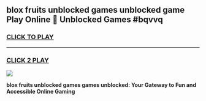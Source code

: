 
## blox fruits unblocked games unblocked game Play Online 👋 Unblocked Games #bqvvq
<h3>
<a href="https://premium.freeplayer.one?title=blox_fruits_unblocked_games&ref=21F">CLICK TO PLAY</a></h3>
<hr>

<h3>
<a href="https://premium.freeplayer.one?title=blox_fruits_unblocked_games&ref=21F">CLICK 2 PLAY</a>
  
</h3>

<a href="https://premium.freeplayer.one?title=blox_fruits_unblocked_games&ref=21F/"><img src="https://clearcache.store/games.png"></a>


**blox fruits unblocked games games unblocked: Your Gateway to Fun and Accessible Online Gaming**
